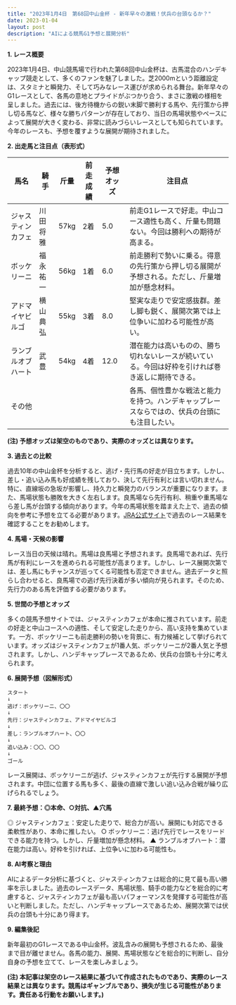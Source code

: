 ```yaml
---
title: "2023年1月4日　第68回中山金杯 - 新年早々の激戦！伏兵の台頭なるか？"
date: 2023-01-04
layout: post
description: "AIによる競馬G1予想と展開分析"
---
```


**1. レース概要**

2023年1月4日、中山競馬場で行われた第68回中山金杯は、古馬混合のハンデキャップ競走として、多くのファンを魅了しました。芝2000mという距離設定は、スタミナと瞬発力、そして巧みなレース運びが求められる舞台。新年早々のG1レースとして、各馬の意地とプライドがぶつかり合う、まさに激戦の様相を呈しました。過去には、後方待機からの鋭い末脚で勝利する馬や、先行策から押し切る馬など、様々な勝ちパターンが存在しており、当日の馬場状態やペースによって展開が大きく変わる、非常に読みづらいレースとしても知られています。今年のレースも、予想を覆すような展開が期待されました。


**2. 出走馬と注目点（表形式）**

| 馬名       | 騎手      | 斤量 | 前走成績 | 予想オッズ | 注目点                                                                                    |
|------------|------------|-------|-----------|------------|-----------------------------------------------------------------------------------------|
| ジャスティンカフェ | 川田将雅    | 57kg  | 2着       | 5.0        | 前走G1レースで好走。中山コース適性も高く、斤量も問題ない。今回は勝利への期待が高まる。                     |
| ボッケリーニ   | 福永祐一    | 56kg  | 1着       | 6.0        | 前走勝利で勢いに乗る。得意の先行策から押し切る展開が予想される。ただし、斤量増加が懸念材料。               |
| アドマイヤビルゴ | 横山典弘    | 55kg  | 3着       | 8.0        | 堅実な走りで安定感抜群。差し脚も鋭く、展開次第では上位争いに加わる可能性が高い。                          |
| ランブルオブハート| 武豊      | 54kg  | 4着       | 12.0       | 潜在能力は高いものの、勝ち切れないレースが続いている。今回は好枠を引ければ巻き返しに期待できる。               |
| その他       |            |       |           |            | 各馬、個性豊かな戦法と能力を持つ。ハンデキャップレースならではの、伏兵の台頭にも注目したい。             |


**(注) 予想オッズは架空のものであり、実際のオッズとは異なります。**


**3. 過去との比較**

過去10年の中山金杯を分析すると、逃げ・先行馬の好走が目立ちます。しかし、差し・追い込み馬も好成績を残しており、決して先行有利とは言い切れません。特に、直線坂の急坂が影響し、持久力と瞬発力のバランスが重要になります。また、馬場状態も勝敗を大きく左右します。良馬場なら先行有利、稍重や重馬場なら差し馬が台頭する傾向があります。今年の馬場状態を踏まえた上で、過去の傾向を参考に予想を立てる必要があります。[JRA公式サイト](https://www.jra.go.jp/)で過去のレース結果を確認することをお勧めします。


**4. 馬場・天候の影響**

レース当日の天候は晴れ。馬場は良馬場と予想されます。良馬場であれば、先行馬が有利にレースを進められる可能性が高まります。しかし、レース展開次第では、差し馬にもチャンスが巡ってくる可能性も否定できません。過去データと照らし合わせると、良馬場での逃げ先行決着が多い傾向が見られます。そのため、先行力のある馬を評価する必要があります。


**5. 世間の予想とオッズ**

多くの競馬予想サイトでは、ジャスティンカフェが本命に推されています。前走の好走と中山コースへの適性、そして安定した走りから、高い支持を集めています。一方、ボッケリーニも前走勝利の勢いを背景に、有力候補として挙げられています。オッズはジャスティンカフェが1番人気、ボッケリーニが2番人気と予想されます。しかし、ハンデキャップレースであるため、伏兵の台頭も十分に考えられます。


**6. 展開予想（図解形式）**

```
スタート
↓
逃げ：ボッケリーニ、〇〇
↓
先行：ジャスティンカフェ、アドマイヤビルゴ
↓
差し：ランブルオブハート、〇〇
↓
追い込み：〇〇、〇〇
↓
ゴール
```

レース展開は、ボッケリーニが逃げ、ジャスティンカフェが先行する展開が予想されます。中団に位置する馬も多く、最後の直線で激しい追い込み合戦が繰り広げられるでしょう。


**7. 最終予想：◎本命、○対抗、▲穴馬**

◎ ジャスティンカフェ：安定した走りで、総合力が高い。展開にも対応できる柔軟性があり、本命に推したい。
○ ボッケリーニ：逃げ先行でレースをリードできる能力を持つ。しかし、斤量増加が懸念材料。
▲ ランブルオブハート：潜在能力は高い。好枠を引ければ、上位争いに加わる可能性も。


**8. AI考察と理由**

AIによるデータ分析に基づくと、ジャスティンカフェは総合的に見て最も高い勝率を示しました。過去のレースデータ、馬場状態、騎手の能力などを総合的に考慮すると、ジャスティンカフェが最も高いパフォーマンスを発揮する可能性が高いと判断しました。ただし、ハンデキャップレースであるため、展開次第では伏兵の台頭も十分にあり得ます。


**9. 編集後記**

新年最初のG1レースである中山金杯。波乱含みの展開も予想されるため、最後まで目が離せません。各馬の能力、展開、馬場状態などを総合的に判断し、自分自身の予想を立てて、レースを楽しみましょう。


**(注) 本記事は架空のレース結果に基づいて作成されたものであり、実際のレース結果とは異なります。競馬はギャンブルであり、損失が生じる可能性があります。責任ある行動をお願いします。)**
